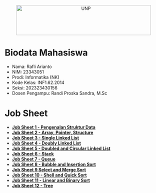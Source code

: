 <div align="center">
  <a href="https://unp.ac.id/">
    <img src="https://unp.ac.id/nfs-assets/all/images/logo_unp_white.png" alt="UNP" height="96" width="430">
  </a>
</div>

# Biodata Mahasiswa
* Nama: Rafli Arianto
* NIM: 23343051
* Prodi: Informatika (NK)  
* Kode Kelas: INF1.62.2014  
* Seksi: 202323430156  
* Dosen Pengampu: Randi Proska Sandra, M.Sc  

# Job Sheet    
- [**Job Sheet 1 - Pengenalan Struktur Data**](https://github.com/NinomaeKanade/Praktikum-Struktur-Data/tree/main/Job%20Sheet%2001)  
- [**Job Sheet 2 - Array, Pointer, Structure**](https://github.com/NinomaeKanade/Praktikum-Struktur-Data/tree/main/Job%20Sheet%2002)  
- [**Job Sheet 3 - Single Linked List**](https://github.com/NinomaeKanade/Praktikum-Struktur-Data/tree/main/Job%20Sheet%2003)  
- [**Job Sheet 4 - Doubly Linked List**](https://github.com/NinomaeKanade/Praktikum-Struktur-Data/tree/main/Job%20Sheet%2004)  
- [**Job Sheet 5 - Doubled and Circular Linked List**](https://github.com/NinomaeKanade/Praktikum-Struktur-Data/tree/main/Job%20Sheet%2005)  
- [**Job Sheet 6 - Stack**](https://github.com/NinomaeKanade/Praktikum-Struktur-Data/tree/main/Job%20Sheet%2006)  
- [**Job Sheet 7 - Queue**](https://github.com/NinomaeKanade/Praktikum-Struktur-Data/tree/main/Job%20Sheet%2007)  
- [**Job Sheet 8 - Bubble and Insertion Sort**](https://github.com/NinomaeKanade/Praktikum-Struktur-Data/tree/main/Job%20Sheet%2008)  
- [**Job Sheet 9 Select and Merge Sort**](https://github.com/NinomaeKanade/Praktikum-Struktur-Data/tree/main/Job%20Sheet%2009)  
- [**Job Sheet 10 - Shell and Quick Sort**](https://github.com/NinomaeKanade/Praktikum-Struktur-Data/tree/main/Job%20Sheet%2010)  
- [**Job Sheet 11 - Linear and Binary Sort**](https://github.com/NinomaeKanade/Praktikum-Struktur-Data/tree/main/Job%20Sheet%2011)  
- [**Job Sheet 12 - Tree**](https://github.com/NinomaeKanade/Praktikum-Struktur-Data/tree/main/Job%20Sheet%2012)  

